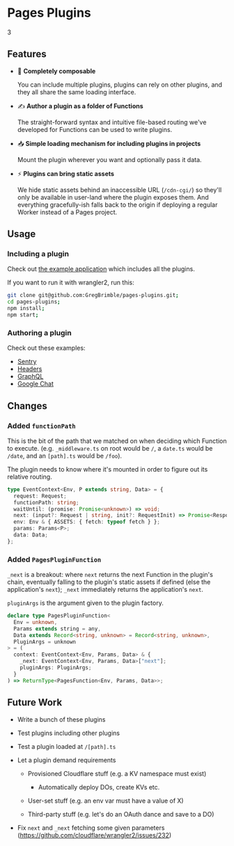 # Pages Plugins
3
## Features

- 🥞 **Completely composable**

  You can include multiple plugins, plugins can rely on other plugins, and they all share the same loading interface.

- ✍️ **Author a plugin as a folder of Functions**

  The straight-forward syntax and intuitive file-based routing we've developed for Functions can be used to write plugins.

- 📥 **Simple loading mechanism for including plugins in projects**

  Mount the plugin wherever you want and optionally pass it data.

- ⚡️ **Plugins can bring static assets**

  We hide static assets behind an inaccessible URL (`/cdn-cgi/`) so they'll only be available in user-land where the plugin exposes them. And everything gracefully-ish falls back to the origin if deploying a regular Worker instead of a Pages project.

## Usage

### Including a plugin

Check out [the example application](./packages/example/README.md) which includes all the plugins.

If you want to run it with wrangler2, run this:

```sh
git clone git@github.com:GregBrimble/pages-plugins.git;
cd pages-plugins;
npm install;
npm start;
```

### Authoring a plugin

Check out these examples:

- [Sentry](./packages/sentry)
- [Headers](./packages/headers)
- [GraphQL](./packages/graphql)
- [Google Chat](./packages/google-chat)

## Changes

### Added `functionPath`

This is the bit of the path that we matched on when deciding which Function to execute. (e.g. `_middleware.ts` on root would be `/`, a `date.ts` would be `/date`, and an `[path].ts` would be `/foo`).

The plugin needs to know where it's mounted in order to figure out its relative routing.

```ts
type EventContext<Env, P extends string, Data> = {
  request: Request;
  functionPath: string;
  waitUntil: (promise: Promise<unknown>) => void;
  next: (input?: Request | string, init?: RequestInit) => Promise<Response>;
  env: Env & { ASSETS: { fetch: typeof fetch } };
  params: Params<P>;
  data: Data;
};
```

### Added `PagesPluginFunction`

`_next` is a breakout: where `next` returns the next Function in the plugin's chain, eventually falling to the plugin's static assets if defined (else the application's `next`); `_next` immediately returns the application's `next`.

`pluginArgs` is the argument given to the plugin factory.

```ts
declare type PagesPluginFunction<
  Env = unknown,
  Params extends string = any,
  Data extends Record<string, unknown> = Record<string, unknown>,
  PluginArgs = unknown
> = (
  context: EventContext<Env, Params, Data> & {
    _next: EventContext<Env, Params, Data>["next"];
    pluginArgs: PluginArgs;
  }
) => ReturnType<PagesFunction<Env, Params, Data>>;
```

## Future Work

- Write a bunch of these plugins

- Test plugins including other plugins

- Test a plugin loaded at `/[path].ts`

- Let a plugin demand requirements

  - Provisioned Cloudflare stuff (e.g. a KV namespace must exist)

    - Automatically deploy DOs, create KVs etc.

  - User-set stuff (e.g. an env var must have a value of X)

  - Third-party stuff (e.g. let's do an OAuth dance and save to a DO)

- Fix `next` and `_next` fetching some given parameters (https://github.com/cloudflare/wrangler2/issues/232)
